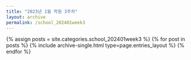 ```yaml
---
title: "2023년 1월 학원 3주차"
layout: archive
permalink: /school_202401week3
---
```



{% assign posts = site.categories.school_202401week3 %}
{% for post in posts %} {% include archive-single.html type=page.entries_layout %} {% endfor %}
